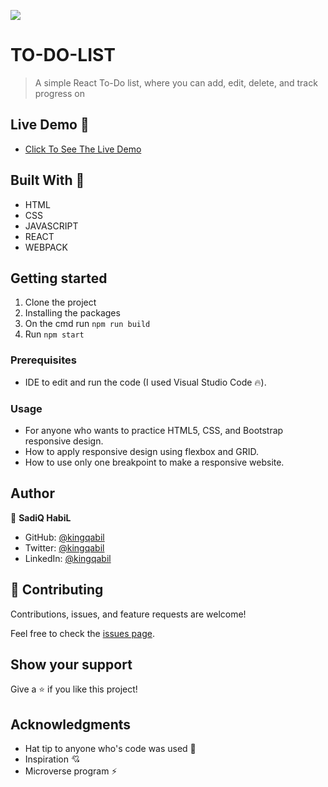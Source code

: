![](https://img.shields.io/badge/Microverse-blueviolet)

# TO-DO-LIST

> A simple React To-Do list, where you can add, edit, delete, and track progress on

## Live Demo 👀

- [Click To See The Live Demo](https://kingqabil.github.io/To-Do-List/)

## Built With 🔨

- HTML
- CSS
- JAVASCRIPT
- REACT
- WEBPACK

## Getting started
1. Clone the project
2. Installing the packages
3. On the cmd run `npm run build`
4. Run `npm start`

### Prerequisites

- IDE to edit and run the code (I used Visual Studio Code 🔥).

### Usage

- For anyone who wants to practice HTML5, CSS, and Bootstrap responsive design.
- How to apply responsive design using flexbox and GRID.
- How to use only one breakpoint to make a responsive website.

## Author

👤 **SadiQ HabiL**

- GitHub: [@kingqabil](https://github.com/kingqabil)
- Twitter: [@kingqabil](https://twitter.com/kingqabil)
- LinkedIn: [@kingqabil](https://linkedin.com/in/kingqabil)

## 🤝 Contributing

Contributions, issues, and feature requests are welcome!

Feel free to check the [issues page](https://github.com/kingqabil/Capstone1/issues).


## Show your support

Give a ⭐️ if you like this project!


## Acknowledgments

- Hat tip to anyone who's code was used 🔰
- Inspiration 💘
- Microverse program ⚡
